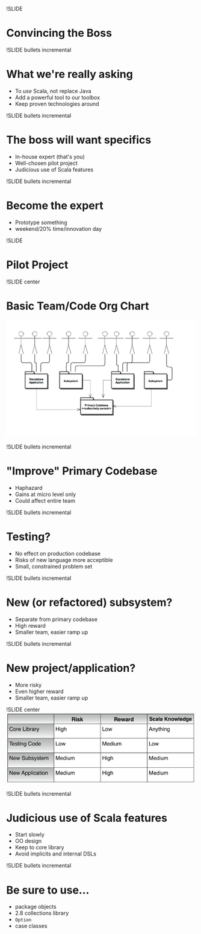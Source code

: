 !SLIDE
# Convincing the Boss

!SLIDE bullets incremental
# What we're really asking
* To *use* Scala, not replace Java
* Add a powerful tool to our toolbox
* Keep proven technologies around

!SLIDE bullets incremental
# The boss will want specifics
* In-house expert (that's you)
* Well-chosen pilot project
* Judicious use of Scala features

!SLIDE bullets incremental
# Become the expert
* Prototype something
* weekend/20% time/innovation day

!SLIDE 
# Pilot Project

!SLIDE center
# Basic Team/Code Org Chart
<img src="team_structure.png">

!SLIDE bullets incremental
# "Improve" Primary Codebase
* Haphazard
* Gains at micro level only
* Could affect entire team

!SLIDE bullets incremental
# Testing?
* No effect on production codebase
* Risks of new language more acceptible
* Small, constrained problem set

!SLIDE bullets incremental
# New (or refactored) subsystem?
* Separate from primary codebase
* High reward
* Smaller team, easier ramp up

!SLIDE bullets incremental
# New project/application?
* More risky
* Even higher reward
* Smaller team, easier ramp up

!SLIDE center
<img src="injection_summary.png" />

!SLIDE bullets incremental
# Judicious use of Scala features
* Start slowly
* OO design
* Keep to core library
* Avoid implicits and internal DSLs

!SLIDE bullets incremental
# Be sure to use…
* package objects
* 2.8 collections library
* <code>Option</code>
* case classes

